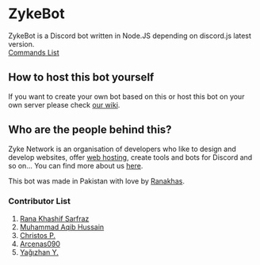 # ZykeBot
ZykeBot is a Discord bot written in Node.JS depending on discord.js latest version.  
[Commands List](https://bot.zyke.me/doc/)  

## How to host this bot yourself
If you want to create your own bot based on this or host this bot on your own server please check [our wiki](https://bot.zyke.me/deploy/).

## Who are the people behind this?
Zyke Network is an organisation of developers who like to design and develop websites, offer [web hosting](https://zykehost.me), create tools and bots for Discord and so on...
You can find more about us [here](https://zyke.me).  

This bot was made in Pakistan with love by [Ranakhas](https://github.com/ranakhas).  

### Contributor List
1. [Rana Khashif Sarfraz](https://rana.fun)
2. [Muhammad Aqib Hussain](https://mahofficial.win/)
3. [Christos P.](https://pctipsgr.uk.to)
4. [Arcenas090](https://arcenas090.me)
5. [Yağızhan Y.](https://yagizhan49.me)
